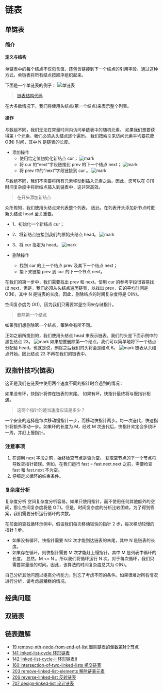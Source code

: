 # 链表

## 单链表

### 简介

#### 定义与结构

单链表中的每个结点不仅包含值，还包含链接到下一个结点的引用字段。通过这种方式，单链表将所有结点按顺序组织起来。

下面是一个单链表的例子：
![单链表](http://picture.geniusdsy.cn/picture/20191221/2mBlYwcXlP2x.png?imageslim)

> [链表结构代码](https://github.com/GeniusDSY/LeetCode/blob/master/src/base/ListNode.java)

在大多数情况下，我们将使用头结点(第一个结点)来表示整个列表。

#### 操作

与数组不同，我们无法在常量时间内访问单链表中的随机元素。 如果我们想要获得第 i 个元素，我们必须从头结点逐个遍历。 我们按索引来访问元素平均要花费 O(N) 时间，其中 N 是链表的长度。

- 添加操作
    - 使用给定值初始化新结点 cur；
    ![mark](http://picture.geniusdsy.cn/picture/20191224/ru5QumHTJBXw.png?imageslim)
    - 将 cur 的“next”字段链接到 prev 的下一个结点 next；
    ![mark](http://picture.geniusdsy.cn/picture/20191224/BqWR2s44twCx.png?imageslim)
    - 将 prev 中的“next”字段链接到 cur 。
    ![mark](http://picture.geniusdsy.cn/picture/20191224/oJXIG8LdEkJs.png?imageslim)
    
与数组不同，我们不需要将所有元素移动到插入元素之后。因此，您可以在 O(1) 
时间复杂度中将新结点插入到链表中，这非常高效。

> 在开头添加新结点

众所周知，我们使用头结点来代表整个列表。
因此，在列表开头添加新节点时更新头结点 head 至关重要。
- 1、初始化一个新结点 cur；
- 2、将新结点链接到我们的原始头结点 head。
![mark](http://picture.geniusdsy.cn/picture/20191224/R5ctQ4ccFgw7.png?imageslim)
- 3、将 cur 指定为 head。
![mark](http://picture.geniusdsy.cn/picture/20191224/9tkEBfKX4oCO.png?imageslim)

- 删除操作

    - 找到 cur 的上一个结点 prev 及其下一个结点 next；
    - 接下来链接 prev 到 cur 的下一个节点 next。

在我们的第一步中，我们需要找出 prev 和 next。使用 cur 的参考字段很容易找出 next，但是，我们必须从头结点遍历链表，以找出 prev，它的平均时间是 O(N)，其中 N 是链表的长度。因此，删除结点的时间复杂度将是 O(N)。

空间复杂度为 O(1)，因为我们只需要常量空间来存储指针。

> 删除第一个结点

如果我们想删除第一个结点，策略会有所不同。

正如之前所提到的，我们使用头结点 head 来表示链表。我们的头是下面示例中的黑色结点 23。
![mark](http://picture.geniusdsy.cn/picture/20191224/KqhDLrVjic6d.png?imageslim)
如果想要删除第一个结点，我们可以简单地将下一个结点分配给 head。也就是说，删除之后我们的头将会是结点 6。
![mark](http://picture.geniusdsy.cn/picture/20191224/pmBfnEQabQvg.png?imageslim)
链表从头结点开始，因此结点 23 不再在我们的链表中。

## 双指针技巧(链表)
这正是我们在链表中使用两个速度不同的指针时会遇到的情况：

如果没有环，快指针将停在链表的末尾。
如果有环，快指针最终将与慢指针相遇。
> 这两个指针的适当速度应该是多少？

一个安全的选择是每次移动慢指针一步，而移动快指针两步。每一次迭代，快速指针将额外移动一步。如果环的长度为 M，经过 M 次迭代后，快指针肯定会多绕环一周，并赶上慢指针。

### 注意事项

1. 在调用 next 字段之前，始终检查节点是否为空。
获取空节点的下一个节点将导致空指针错误。例如，在我们运行 fast = fast.next.next 之前，需要检查 fast 和 fast.next 不为空。
2. 仔细定义循环的结束条件。

### 复杂度分析

复杂度分析
空间复杂度分析容易。如果只使用指针，而不使用任何其他额外的空间，那么空间复杂度将是 O(1)。但是，时间复杂度的分析比较困难。为了得到答案，我们需要分析运行循环的次数。

在前面的查找循环示例中，假设我们每次移动较快的指针 2 步，每次移动较慢的指针 1 步。

- 如果没有循环，快指针需要 N/2 次才能到达链表的末尾，其中 N 是链表的长度。
- 如果存在循环，则快指针需要 M 次才能赶上慢指针，其中 M 是列表中循环的长度。
显然，M <= N 。所以我们将循环运行 N 次。对于每次循环，我们只需要常量级的时间。因此，该算法的时间复杂度总共为 O(N)。

自己分析其他问题以提高分析能力。别忘了考虑不同的条件。如果很难对所有情况进行分析，请考虑最糟糕的情况。

## 经典问题

## 双链表

## 链表题解
- [19 remove-nth-node-from-end-of-list 删除链表的倒数第N个节点](https://github.com/GeniusDSY/LeetCode/blob/master/src/explore/recursion_i/RemoveNthNodeFromEndOfList.java)
- [141 linked-list-cycle 环形链表](https://github.com/GeniusDSY/LeetCode/blob/master/src/explore/linked_list/LinkedListCycle.java)
- [142 linked-list-cycle-ii 环形链表II](https://github.com/GeniusDSY/LeetCode/blob/master/src/explore/linked_list/LinkedListCycleII.java)
- [160 intersection-of-two-linked-lists 相交链表](https://github.com/GeniusDSY/LeetCode/blob/master/src/explore/linked_list/IntersectionOfTwoLinkedLists.java)
- [203 remove-linked-list-elements 移除链表元素](https://github.com/GeniusDSY/LeetCode/blob/master/src/explore/linked_list/RemoveLinkedListElements.java)
- [206 reverse-linked-list 反转链表](https://github.com/GeniusDSY/LeetCode/blob/master/src/explore/recursion_i/ReverseLinkedList.java)
- [707 design-linked-list 设计链表](https://github.com/GeniusDSY/LeetCode/blob/master/src/explore/linked_list/DesignLinkedList.java)